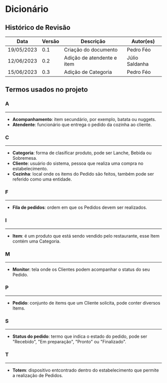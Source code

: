# Dicionário

## Histórico de Revisão

|Data|Versão|Descrição|Autor(es)|
|----|------|---------|---------|
|19/05/2023|0.1|Criação do documento|Pedro Féo|
|12/06/2023|0.2|Adição de atendente e item|Júlio Saldanha|
|15/06/2023|0.3|Adição de Categoria|Pedro Féo|

## Termos usados no projeto

### A
---
 - **Acompanhamento**: item secundário, por exemplo, batata ou nuggets.
 - **Atendente**: funcionário que entrega o pedido da cozinha ao cliente.

### C
---
 - **Categoria**: forma de clasificar produto, pode ser Lanche, Bebida ou Sobremesa.
 - **Cliente**: usuário do sistema, pessoa que realiza uma compra no estabelecimento.
 - **Cozinha**: local onde os items do Pedido são feitos, também pode ser referido como uma entidade.

### F
---
 - **Fila de pedidos**: ordem em que os Pedidos devem ser realizados.

### I
---
 - **Item**: é um produto que está sendo vendido pelo restaurante, esse Item contém uma Categoria.

### M
---
 - **Monitor**: tela onde os Clientes podem acompanhar o status do seu Pedido.

### P
---
 - **Pedido**: conjunto de items que um Cliente solicita, pode conter diversos Items.

### S
---
 - **Status do pedido**: termo que indica o estado do pedido, pode ser "Recebido", "Em preparação", "Pronto" ou "Finalizado".

### T
---
 - **Totem**: dispositivo entcontrado dentro do estabelecimento que permite a realização de Pedidos.